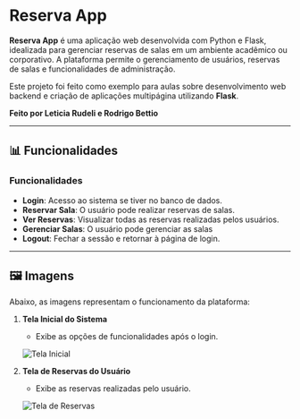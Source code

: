 # Reserva App

**Reserva App** é uma aplicação web desenvolvida com Python e Flask, idealizada para gerenciar reservas de salas em um ambiente acadêmico ou corporativo. A plataforma permite o gerenciamento de usuários, reservas de salas e funcionalidades de administração. 

Este projeto foi feito como exemplo para aulas sobre desenvolvimento web backend e criação de aplicações multipágina utilizando **Flask**.

**Feito por Leticia Rudeli e Rodrigo Bettio**

---

## 📊 Funcionalidades

### Funcionalidades
- **Login**: Acesso ao sistema se tiver no banco de dados.
- **Reservar Sala**: O usuário pode realizar reservas de salas.
- **Ver Reservas**: Visualizar todas as reservas realizadas pelos usuários.
- **Gerenciar Salas**: O usuário pode gerenciar as salas
- **Logout**: Fechar a sessão e retornar à página de login.

---

## 🖼️ Imagens

Abaixo, as imagens representam o funcionamento da plataforma:

1. **Tela Inicial do Sistema**
   - Exibe as opções de funcionalidades após o login.

   ![Tela Inicial](https://github.com/user-attachments/assets/96ec5e46-7dd4-4e8f-acc7-5c290bd962cc)

2. **Tela de Reservas do Usuário**
   - Exibe as reservas realizadas pelo usuário.

   ![Tela de Reservas](https://github.com/user-attachments/assets/662bc6c4-9b8f-437d-964f-b899a1fcb13e)

